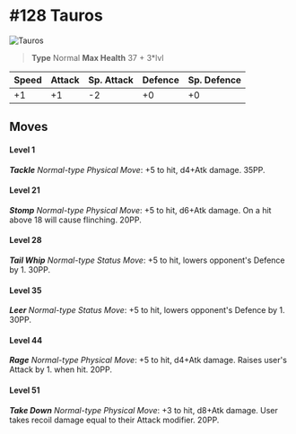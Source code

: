 # #128 Tauros


![Tauros](https://img.pokemondb.net/sprites/home/normal/1x/tauros.png)

> **Type** Normal
> **Max Health** 37 + 3\*lvl

| Speed | Attack | Sp. Attack | Defence | Sp. Defence |
| ----- | ------ | ---------- | ------- | ----------- |
| +1 | +1 | -2 | +0 | +0 |

## Moves
#### Level 1

***Tackle** Normal-type Physical Move*: +5 to hit, d4+Atk damage.  35PP.
#### Level 21

***Stomp** Normal-type Physical Move*: +5 to hit, d6+Atk damage. On a hit above 18 will cause flinching. 20PP.
#### Level 28

***Tail Whip** Normal-type Status Move*: +5 to hit, lowers opponent's Defence by 1. 30PP.
#### Level 35

***Leer** Normal-type Status Move*: +5 to hit, lowers opponent's Defence by 1. 30PP.
#### Level 44

***Rage** Normal-type Physical Move*: +5 to hit, d4+Atk damage. Raises user's Attack by 1. when hit. 20PP.
#### Level 51

***Take Down** Normal-type Physical Move*: +3 to hit, d8+Atk damage. User takes recoil damage equal to their Attack modifier. 20PP.

